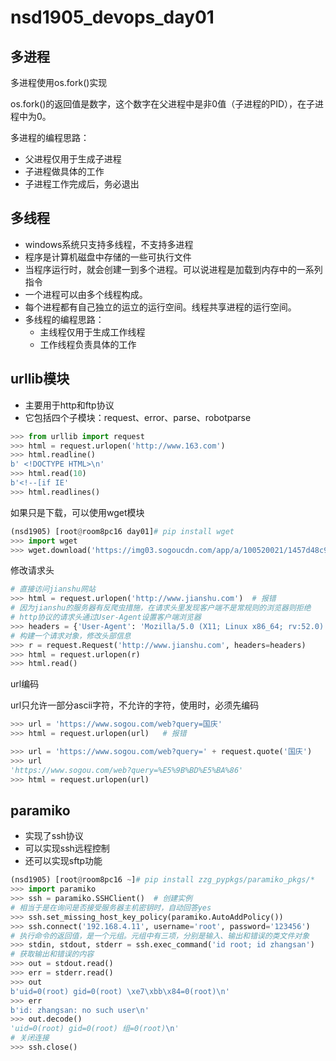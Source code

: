 # nsd1905_devops_day01

## 多进程

多进程使用os.fork()实现

os.fork()的返回值是数字，这个数字在父进程中是非0值（子进程的PID），在子进程中为0。

多进程的编程思路：

- 父进程仅用于生成子进程
- 子进程做具体的工作
- 子进程工作完成后，务必退出

## 多线程

- windows系统只支持多线程，不支持多进程
- 程序是计算机磁盘中存储的一些可执行文件
- 当程序运行时，就会创建一到多个进程。可以说进程是加载到内存中的一系列指令
- 一个进程可以由多个线程构成。
- 每个进程都有自己独立的运立的运行空间。线程共享进程的运行空间。
- 多线程的编程思路：
  - 主线程仅用于生成工作线程
  - 工作线程负责具体的工作

## urllib模块

- 主要用于http和ftp协议
- 它包括四个子模块：request、error、parse、robotparse

```python
>>> from urllib import request
>>> html = request.urlopen('http://www.163.com')
>>> html.readline()
b' <!DOCTYPE HTML>\n'
>>> html.read(10)
b'<!--[if IE'
>>> html.readlines()
```

如果只是下载，可以使用wget模块

```python
(nsd1905) [root@room8pc16 day01]# pip install wget
>>> import wget
>>> wget.download('https://img03.sogoucdn.com/app/a/100520021/1457d48c913eb448c5c5cabfaf799cf3', '/tmp/ttt.jpg')

```

修改请求头

```python
# 直接访问jianshu网站
>>> html = request.urlopen('http://www.jianshu.com')  # 报错
# 因为jianshu的服务器有反爬虫措施，在请求头里发现客户端不是常规则的浏览器则拒绝
# http协议的请求头通过User-Agent设置客户端浏览器
>>> headers = {'User-Agent': 'Mozilla/5.0 (X11; Linux x86_64; rv:52.0) Gecko/20100101 Firefox/52.0'}
# 构建一个请求对象，修改头部信息
>>> r = request.Request('http://www.jianshu.com', headers=headers)
>>> html = request.urlopen(r)
>>> html.read()
```

url编码

url只允许一部分ascii字符，不允许的字符，使用时，必须先编码

```python
>>> url = 'https://www.sogou.com/web?query=国庆'
>>> html = request.urlopen(url)   # 报错

>>> url = 'https://www.sogou.com/web?query=' + request.quote('国庆')
>>> url
'https://www.sogou.com/web?query=%E5%9B%BD%E5%BA%86'
>>> html = request.urlopen(url)
```

## paramiko

- 实现了ssh协议
- 可以实现ssh远程控制
- 还可以实现sftp功能

```python
(nsd1905) [root@room8pc16 ~]# pip install zzg_pypkgs/paramiko_pkgs/*
>>> import paramiko
>>> ssh = paramiko.SSHClient()  # 创建实例
# 相当于是在询问是否接受服务器主机密钥时，自动回答yes
>>> ssh.set_missing_host_key_policy(paramiko.AutoAddPolicy())
>>> ssh.connect('192.168.4.11', username='root', password='123456')
# 执行命令的返回值，是一个元组。元组中有三项，分别是输入、输出和错误的类文件对象
>>> stdin, stdout, stderr = ssh.exec_command('id root; id zhangsan')
# 获取输出和错误的内容
>>> out = stdout.read()
>>> err = stderr.read()
>>> out
b'uid=0(root) gid=0(root) \xe7\xbb\x84=0(root)\n'
>>> err
b'id: zhangsan: no such user\n'
>>> out.decode()
'uid=0(root) gid=0(root) 组=0(root)\n'
# 关闭连接
>>> ssh.close()
```












